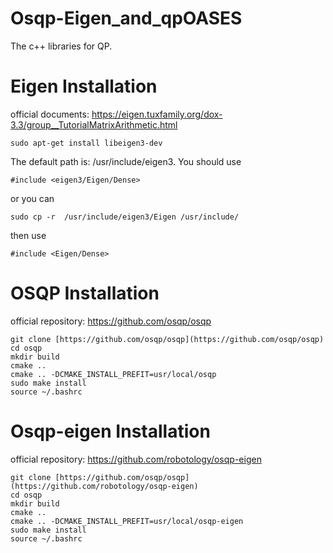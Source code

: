 # Osqp-Eigen_and_qpOASES
The c++ libraries for QP.

# Eigen Installation

official documents: https://eigen.tuxfamily.org/dox-3.3/group__TutorialMatrixArithmetic.html

```
sudo apt-get install libeigen3-dev
```

The default path is: /usr/include/eigen3. You should use

```
#include <eigen3/Eigen/Dense>
```

or you can 

```
sudo cp -r  /usr/include/eigen3/Eigen /usr/include/
```

then use 

```
#include <Eigen/Dense>
```

# OSQP Installation

official repository: https://github.com/osqp/osqp

```
git clone [https://github.com/osqp/osqp](https://github.com/osqp/osqp)
cd osqp
mkdir build
cmake ..
cmake .. -DCMAKE_INSTALL_PREFIT=usr/local/osqp
sudo make install
source ~/.bashrc
```

# Osqp-eigen Installation

official repository: https://github.com/robotology/osqp-eigen

```
git clone [https://github.com/osqp/osqp](https://github.com/robotology/osqp-eigen)
cd osqp
mkdir build
cmake ..
cmake .. -DCMAKE_INSTALL_PREFIT=usr/local/osqp-eigen
sudo make install
source ~/.bashrc
```
